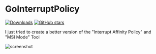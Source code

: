 # GoInterruptPolicy
[![Downloads][1]][2] [![GitHub stars][3]][4]

[1]: https://img.shields.io/github/downloads/spddl/GoInterruptPolicy/total.svg
[2]: https://github.com/spddl/GoInterruptPolicy/releases "Downloads"

[3]: https://img.shields.io/github/stars/spddl/GoInterruptPolicy.svg
[4]: https://github.com/spddl/GoInterruptPolicy/stargazers "GitHub stars"

I just tried to create a better version of the "Interrupt Affinity Policy" and "MSI Mode" Tool

![screenshot](https://github.com/user-attachments/assets/61818056-4b6c-4ee7-84cb-4226f3660ca3)
